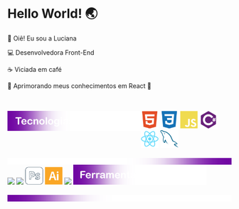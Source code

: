 <h1 align="left">Hello World! 🌏</h1>

<div align="left">
  <p>👋 Oiê! Eu sou a Luciana</p>
  
  <p>💻 Desenvolvedora Front-End</p>

  <p>☕ Viciada em café </p>

  <p>🌱 Aprimorando meus conhecimentos em React 💪</p>

  
  <br>
<br>
  <img src="tecnologias.png"  min-width="400px" max-width="400px" width="300px" align="left" alt="Conhecimentos"/>
  <img width="40" src="https://raw.githubusercontent.com/devicons/devicon/6910f0503efdd315c8f9b858234310c06e04d9c0/icons/html5/html5-plain.svg" />
  <img width="40" src="https://raw.githubusercontent.com/devicons/devicon/6910f0503efdd315c8f9b858234310c06e04d9c0/icons/css3/css3-plain.svg" />
  <img width="40" src="https://raw.githubusercontent.com/devicons/devicon/6910f0503efdd315c8f9b858234310c06e04d9c0/icons/javascript/javascript-plain.svg" />
  <img width="40" src="https://raw.githubusercontent.com/devicons/devicon/6910f0503efdd315c8f9b858234310c06e04d9c0/icons/csharp/csharp-plain.svg" />
  <img width="40" src="https://raw.githubusercontent.com/devicons/devicon/6910f0503efdd315c8f9b858234310c06e04d9c0/icons/react/react-original.svg" />
  <img width="40" src="https://raw.githubusercontent.com/devicons/devicon/6910f0503efdd315c8f9b858234310c06e04d9c0/icons/mysql/mysql-original.svg" />
</div>
<br>
<img src="barra.png" height="15px" width="580px" align="center" alt="Barra"/>
<br>
<div align="left">
  <img width="40" src="https://cdn.jsdelivr.net/gh/devicons/devicon/icons/vscode/vscode-original.svg" />
  <img width="40" src="https://cdn.jsdelivr.net/gh/devicons/devicon/icons/figma/figma-original.svg" />
  <img width="40" src="https://raw.githubusercontent.com/devicons/devicon/2c6a21d9f475741208d25c41da89dd308bb4fabb/icons/photoshop/photoshop-line.svg" />
  <img width="40" src="https://raw.githubusercontent.com/devicons/devicon/2c6a21d9f475741208d25c41da89dd308bb4fabb/icons/illustrator/illustrator-plain.svg"/>  
  <img width="40" src="https://cdn.jsdelivr.net/gh/devicons/devicon/icons/github/github-original.svg" />
  <img src="ferramentas.png" min-width="400px" max-width="400px" width="300px" alt="Ferramentas"/>
</div>
<br>
<img src="barra1.png" width="540px" align="center" height="15px" alt="Barra"/>
<br>

